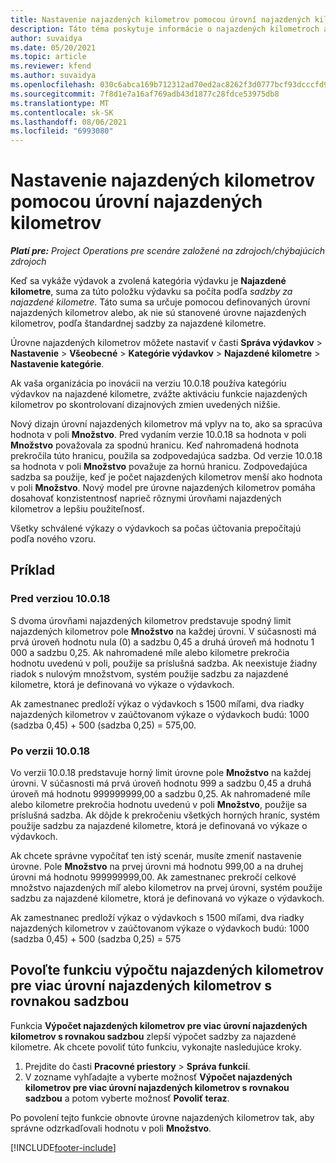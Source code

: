 ```yaml
---
title: Nastavenie najazdených kilometrov pomocou úrovní najazdených kilometrov
description: Táto téma poskytuje informácie o najazdených kilometroch a úrovniach najazdených kilometrov.
author: suvaidya
ms.date: 05/20/2021
ms.topic: article
ms.reviewer: kfend
ms.author: suvaidya
ms.openlocfilehash: 030c6abca169b712312ad70ed2ac8262f3d0777bcf93dcccfd956f2f9e0ea77c
ms.sourcegitcommit: 7f8d1e7a16af769adb43d1877c28fdce53975db8
ms.translationtype: MT
ms.contentlocale: sk-SK
ms.lasthandoff: 08/06/2021
ms.locfileid: "6993080"
---
```

# <a name="set-up-mileage-using-mileage-rate-tiers"></a>Nastavenie najazdených kilometrov pomocou úrovní najazdených kilometrov

_**Platí pre:** Project Operations pre scenáre založené na zdrojoch/chýbajúcich zdrojoch_

Keď sa vykáže výdavok a zvolená kategória výdavku je **Najazdené kilometre**, suma za túto položku výdavku sa počíta podľa *sadzby za najazdené kilometre*. Táto suma sa určuje pomocou definovaných úrovní najazdených kilometrov alebo, ak nie sú stanovené úrovne najazdených kilometrov, podľa štandardnej sadzby za najazdené kilometre. 

Úrovne najazdených kilometrov môžete nastaviť v časti **Správa výdavkov** > **Nastavenie** > **Všeobecné** > **Kategórie výdavkov** > **Najazdené kilometre** > **Nastavenie kategórie**.

Ak vaša organizácia po inovácii na verziu 10.0.18 používa kategóriu výdavkov na najazdené kilometre, zvážte aktiváciu funkcie najazdených kilometrov po skontrolovaní dizajnových zmien uvedených nižšie. 

Nový dizajn úrovní najazdených kilometrov má vplyv na to, ako sa spracúva hodnota v poli **Množstvo**. Pred vydaním verzie 10.0.18 sa hodnota v poli **Množstvo** považovala za spodnú hranicu. Keď nahromadená hodnota prekročila túto hranicu, použila sa zodpovedajúca sadzba.  Od verzie 10.0.18 sa hodnota v poli **Množstvo** považuje za hornú hranicu. Zodpovedajúca sadzba sa použije, keď je počet najazdených kilometrov menší ako hodnota v poli **Množstvo**.  Nový model pre úrovne najazdených kilometrov pomáha dosahovať konzistentnosť naprieč rôznymi úrovňami najazdených kilometrov a lepšiu použiteľnosť.   

Všetky schválené výkazy o výdavkoch sa počas účtovania prepočítajú podľa nového vzoru.

## <a name="example"></a>Príklad
 
### <a name="before-version-10018"></a>Pred verziou 10.0.18
S dvoma úrovňami najazdených kilometrov predstavuje spodný limit najazdených kilometrov pole **Množstvo** na každej úrovni. V súčasnosti má prvá úroveň hodnotu nula (0) a sadzbu 0,45 a druhá úroveň má hodnotu 1 000 a sadzbu 0,25. Ak nahromadené míle alebo kilometre prekročia hodnotu uvedenú v poli, použije sa príslušná sadzba. Ak neexistuje žiadny riadok s nulovým množstvom, systém použije sadzbu za najazdené kilometre, ktorá je definovaná vo výkaze o výdavkoch. 
 
Ak zamestnanec predloží výkaz o výdavkoch s 1500 míľami, dva riadky najazdených kilometrov v zaúčtovanom výkaze o výdavkoch budú: 1000 (sadzba 0,45) + 500 (sadzba 0,25) = 575,00.

### <a name="after-version-10018"></a>Po verzii 10.0.18
Vo verzii 10.0.18 predstavuje horný limit úrovne pole **Množstvo** na každej úrovni. V súčasnosti má prvá úroveň hodnotu 999 a sadzbu 0,45 a druhá úroveň má hodnotu 999999999,00 a sadzbu 0,25. Ak nahromadené míle alebo kilometre prekročia hodnotu uvedenú v poli **Množstvo**, použije sa príslušná sadzba. Ak dôjde k prekročeniu všetkých horných hraníc, systém použije sadzbu za najazdené kilometre, ktorá je definovaná vo výkaze o výdavkoch. 
 
Ak chcete správne vypočítať ten istý scenár, musíte zmeniť nastavenie úrovne. Pole **Množstvo** na prvej úrovni má hodnotu 999,00 a na druhej úrovni má hodnotu 999999999,00. Ak zamestnanec prekročí celkové množstvo najazdených míľ alebo kilometrov na prvej úrovni, systém použije sadzbu za najazdené kilometre, ktorá je definovaná vo výkaze o výdavkoch. 
  
Ak zamestnanec predloží výkaz o výdavkoch s 1500 míľami, dva riadky najazdených kilometrov v zaúčtovanom výkaze o výdavkoch budú: 1000 (sadzba 0,45) + 500 (sadzba 0,25) = 575

## <a name="enable-the-mileage-amount-calculation-for-multiple-mileage-tiers-with-same-rate-feature"></a>Povoľte funkciu výpočtu najazdených kilometrov pre viac úrovní najazdených kilometrov s rovnakou sadzbou

Funkcia **Výpočet najazdených kilometrov pre viac úrovní najazdených kilometrov s rovnakou sadzbou** zlepší výpočet sadzby za najazdené kilometre. Ak chcete povoliť túto funkciu, vykonajte nasledujúce kroky.

1. Prejdite do časti **Pracovné priestory** > **Správa funkcií**. 
2. V zozname vyhľadajte a vyberte možnosť **Výpočet najazdených kilometrov pre viac úrovní najazdených kilometrov s rovnakou sadzbou** a potom vyberte možnosť **Povoliť teraz**.

Po povolení tejto funkcie obnovte úrovne najazdených kilometrov tak, aby správne odzrkadľovali hodnotu v poli **Množstvo**. 


[!INCLUDE[footer-include](../includes/footer-banner.md)]
